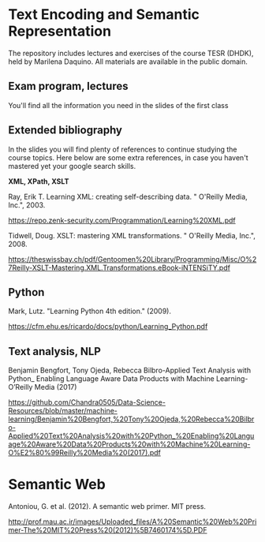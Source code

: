 # Text Encoding and Semantic Representation

The repository includes lectures and exercises of the course TESR (DHDK), held by Marilena Daquino. All materials are available in the public domain.

## Exam program, lectures 

You'll find all the information you need in the slides of the first class

## Extended bibliography

In the slides you will find plenty of references to continue studying the course topics. Here below are some extra references, in case you haven't mastered yet your google search skills.

**XML, XPath, XSLT**

Ray, Erik T. Learning XML: creating self-describing data. " O'Reilly Media, Inc.", 2003. 

https://repo.zenk-security.com/Programmation/Learning%20XML.pdf

Tidwell, Doug. XSLT: mastering XML transformations. " O'Reilly Media, Inc.", 2008.

https://theswissbay.ch/pdf/Gentoomen%20Library/Programming/Misc/O%27Reilly-XSLT-Mastering.XML.Transformations.eBook-iNTENSiTY.pdf 

## Python

Mark, Lutz. "Learning Python 4th edition." (2009).

https://cfm.ehu.es/ricardo/docs/python/Learning_Python.pdf 

## Text analysis, NLP

Benjamin Bengfort, Tony Ojeda, Rebecca Bilbro-Applied Text Analysis with Python_ Enabling Language Aware Data Products with Machine Learning-O’Reilly Media (2017)

https://github.com/Chandra0505/Data-Science-Resources/blob/master/machine-learning/Benjamin%20Bengfort,%20Tony%20Ojeda,%20Rebecca%20Bilbro-Applied%20Text%20Analysis%20with%20Python_%20Enabling%20Language%20Aware%20Data%20Products%20with%20Machine%20Learning-O%E2%80%99Reilly%20Media%20(2017).pdf

# Semantic Web

Antoniou, G. et al. (2012). A semantic web primer. MIT press.

http://prof.mau.ac.ir/images/Uploaded_files/A%20Semantic%20Web%20Primer-The%20MIT%20Press%20(2012)%5B7460174%5D.PDF

